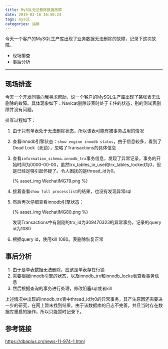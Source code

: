 ```yaml
---
title: MySQL无法删除数据故障
date: 2019-03-16 16:50:24
tags: mysql
categories: 运维
---
```


今天一个客户的MySQL生产库出现了业务数据无法删除的故障，记录下这次故障。

* 现场排查
* 事后分析

------

<!-- more -->

## 现场排查

今天一个开发同事向我寻求帮助，说一个客户的MySQL生产库出现了某张表无法删除的故障。具体现象如下：Navicat删除该表时处于卡住的状态，别的测试表删除并没有问题。

排查过程如下：

1. 由于只有单表处于无法删除状态，所以该表可能有被事务占用的情况

2. 查看innodb引擎状态：`show engine innodb status`，由于信息较多，看到了Dead Lock（死锁），忽略了Transactions的具体信息

3. 查看`information_schema.innodb_trx`事务信息，发现了异常记录，事务的开始时间为0000-00-00，虽然trx_tables_in_use和trx_tables_locked为0，但是已经足够引起怀疑了。令人困扰的是thread_id为0。

   {% asset_img WechatIMG79.png %}

4. 接着查看`show full processlist`的结果，也没有发现异常sql

4. 然后再次仔细查看innodb引擎状态：

   {% asset_img WechatIMG80.png %}

   发现Transactions中有刚刚的trx_id为309470323的异常事务，记录的query id为1080

5. 根据query id，使用kill 1080。表删除恢复正常

## 事后分析

1. 由于是单表数据无法删除，应该是单表存在行锁
2. 需要根据innodb引擎的状态，以及innodb_trx和innodb_locks表查看事务信息
3. 然后根据查询的事务进行处理，修改阻塞sql或者kill

  上述情况中出现的innodb_trx表中thread_id为0的异常事务，其产生原因还需要进一步的研究，在网上暂未找到结果。由于该数据库的日志不完善，并且当时存在数据库重启的操作，所以只能暂时记录下。

## 参考链接

https://dbaplus.cn/news-11-974-1.html